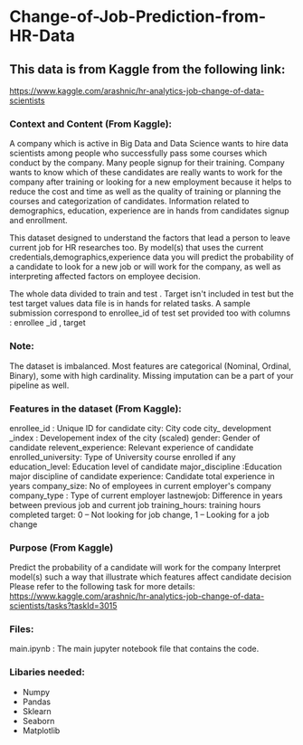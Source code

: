 # Change-of-Job-Prediction-from-HR-Data

## This data is from Kaggle from the following link: 
https://www.kaggle.com/arashnic/hr-analytics-job-change-of-data-scientists

### Context and Content (From Kaggle):
A company which is active in Big Data and Data Science wants to hire data scientists among people who successfully pass some courses which conduct by the company. Many people signup for their training. Company wants to know which of these candidates are really wants to work for the company after training or looking for a new employment because it helps to reduce the cost and time as well as the quality of training or planning the courses and categorization of candidates. Information related to demographics, education, experience are in hands from candidates signup and enrollment.

This dataset designed to understand the factors that lead a person to leave current job for HR researches too. By model(s) that uses the current credentials,demographics,experience data you will predict the probability of a candidate to look for a new job or will work for the company, as well as interpreting affected factors on employee decision.

The whole data divided to train and test . Target isn't included in test but the test target values data file is in hands for related tasks. A sample submission correspond to enrollee_id of test set provided too with columns : enrollee _id , target

### Note:

The dataset is imbalanced.
Most features are categorical (Nominal, Ordinal, Binary), some with high cardinality.
Missing imputation can be a part of your pipeline as well.

### Features in the dataset (From Kaggle):
enrollee_id : Unique ID for candidate
city: City code
city_ development _index : Developement index of the city (scaled)
gender: Gender of candidate
relevent_experience: Relevant experience of candidate
enrolled_university: Type of University course enrolled if any
education_level: Education level of candidate
major_discipline :Education major discipline of candidate
experience: Candidate total experience in years
company_size: No of employees in current employer's company
company_type : Type of current employer
lastnewjob: Difference in years between previous job and current job
training_hours: training hours completed
target: 0 – Not looking for job change, 1 – Looking for a job change

### Purpose (From Kaggle)
Predict the probability of a candidate will work for the company
Interpret model(s) such a way that illustrate which features affect candidate decision
Please refer to the following task for more details:
https://www.kaggle.com/arashnic/hr-analytics-job-change-of-data-scientists/tasks?taskId=3015

### Files:
main.ipynb : The main jupyter notebook file that contains the code. 

### Libaries needed:
- Numpy
- Pandas 
- Sklearn
- Seaborn
- Matplotlib
